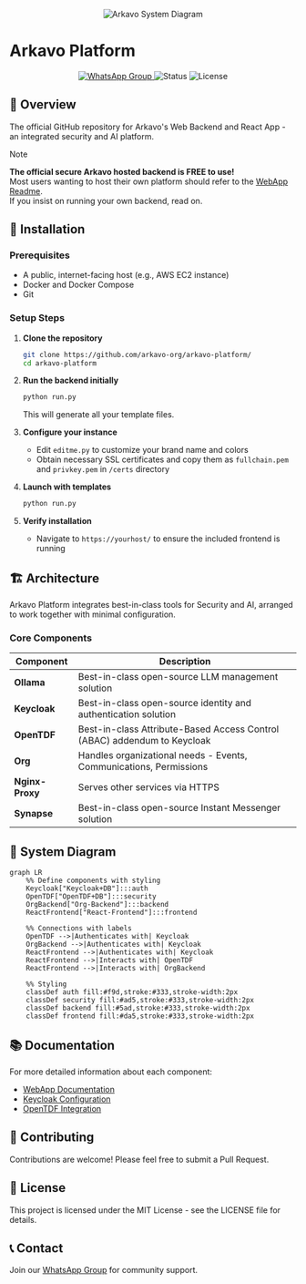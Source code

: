 
<p align="center">
  <img src="https://github.com/user-attachments/assets/4f5b5d0a-2afd-4786-b817-f1b17f5427c3" alt="Arkavo System Diagram"/>
</p>

# Arkavo Platform

<p align="center">
  <a href="https://chat.whatsapp.com/JFlI9aRvNaGCTU2lOFXpOt">
    <img src="https://img.shields.io/badge/WhatsApp-Join%20Chat-25D366?style=for-the-badge&logo=whatsapp&logoColor=white" alt="WhatsApp Group"/>
  </a>
  <img src="https://img.shields.io/badge/status-active-brightgreen?style=for-the-badge" alt="Status"/>
  <img src="https://img.shields.io/badge/license-MIT-blue?style=for-the-badge" alt="License"/>
</p>

## 📑 Overview

The official GitHub repository for Arkavo's Web Backend and React App - an integrated security and AI platform.

> [!NOTE]
> **The official secure Arkavo hosted backend is FREE to use!**  
> Most users wanting to host their own platform should refer to the [WebApp Readme](webapp/README.md).  
> If you insist on running your own backend, read on.

## 🧰 Installation

### Prerequisites
- A public, internet-facing host (e.g., AWS EC2 instance)
- Docker and Docker Compose
- Git

### Setup Steps

1. **Clone the repository**
   ```bash
   git clone https://github.com/arkavo-org/arkavo-platform/
   cd arkavo-platform
   ```

2. **Run the backend initially**
   ```bash
   python run.py
   ```
   This will generate all your template files.

3. **Configure your instance**
   - Edit `editme.py` to customize your brand name and colors
   - Obtain necessary SSL certificates and copy them as `fullchain.pem` and `privkey.pem` in `/certs` directory

4. **Launch with templates**
   ```bash
   python run.py
   ```

5. **Verify installation**
   - Navigate to `https://yourhost/` to ensure the included frontend is running

## 🏗️ Architecture

Arkavo Platform integrates best-in-class tools for Security and AI, arranged to work together with minimal configuration.

### Core Components

| Component | Description |
|-----------|-------------|
| **Ollama** | Best-in-class open-source LLM management solution |
| **Keycloak** | Best-in-class open-source identity and authentication solution |
| **OpenTDF** | Best-in-class Attribute-Based Access Control (ABAC) addendum to Keycloak |
| **Org** | Handles organizational needs - Events, Communications, Permissions |
| **Nginx-Proxy** | Serves other services via HTTPS |
| **Synapse** | Best-in-class open-source Instant Messenger solution |

## 🔄 System Diagram

```mermaid
graph LR
    %% Define components with styling
    Keycloak["Keycloak+DB"]:::auth
    OpenTDF["OpenTDF+DB"]:::security
    OrgBackend["Org-Backend"]:::backend
    ReactFrontend["React-Frontend"]:::frontend
    
    %% Connections with labels
    OpenTDF -->|Authenticates with| Keycloak
    OrgBackend -->|Authenticates with| Keycloak
    ReactFrontend -->|Authenticates with| Keycloak
    ReactFrontend -->|Interacts with| OpenTDF
    ReactFrontend -->|Interacts with| OrgBackend
    
    %% Styling
    classDef auth fill:#f9d,stroke:#333,stroke-width:2px
    classDef security fill:#ad5,stroke:#333,stroke-width:2px
    classDef backend fill:#5ad,stroke:#333,stroke-width:2px
    classDef frontend fill:#da5,stroke:#333,stroke-width:2px
```

## 📚 Documentation

For more detailed information about each component:

- [WebApp Documentation](webapp/README.md)
- [Keycloak Configuration](docs/keycloak.md)
- [OpenTDF Integration](docs/opentdf.md)

## 🤝 Contributing

Contributions are welcome! Please feel free to submit a Pull Request.

## 📄 License

This project is licensed under the MIT License - see the LICENSE file for details.

## 📞 Contact

Join our [WhatsApp Group](https://chat.whatsapp.com/JFlI9aRvNaGCTU2lOFXpOt) for community support.
